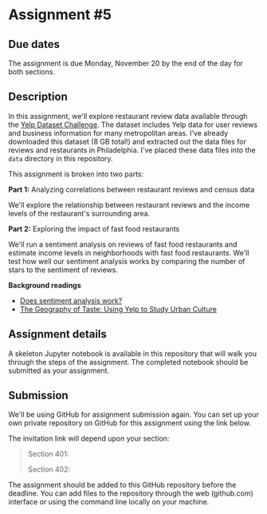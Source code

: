 # Assignment #5

## Due dates

The assignment is due Monday, November 20 by the end of the day for both sections.

## Description

In this assignment, we'll explore restaurant review data available through the [Yelp Dataset Challenge](https://www.yelp.com/dataset). The dataset includes Yelp data for user reviews and business information for many metropolitan areas. I've already downloaded this dataset (8 GB total!) and extracted out the data files for reviews and restaurants in Philadelphia. I've placed these data files into the `data` directory in this repository. 

This assignment is broken into two parts:

**Part 1:** Analyzing correlations between restaurant reviews and census data

We'll explore the relationship between restaurant reviews and the income levels of the restaurant's surrounding area.

**Part 2:** Exploring the impact of fast food restaurants

We'll run a sentiment analysis on reviews of fast food restaurants and estimate income levels in neighborhoods with fast food restaurants. We'll test how well our sentiment analysis works by comparing the number of stars to the sentiment of reviews.


**Background readings**
- [Does sentiment analysis work?](http://varianceexplained.org/r/yelp-sentiment/)
- [The Geography of Taste: Using Yelp to Study Urban Culture](https://www.mdpi.com/2220-9964/7/9/376/pdf/1)


## Assignment details

A skeleton Jupyter notebook is available in this repository that will walk you through the steps of the assignment. The completed notebook should be submitted as your assignment.

## Submission

We'll be using GitHub for assignment submission again. You can set up your own private repository on GitHub for this assignment using the link below.

The invitation link will depend upon your section:

> Section 401: 
>
> Section 402: 

The assignment should be added to this GitHub repository before the deadline. You can add files to the repository through the web (github.com) interface or using the command line locally on your machine.
